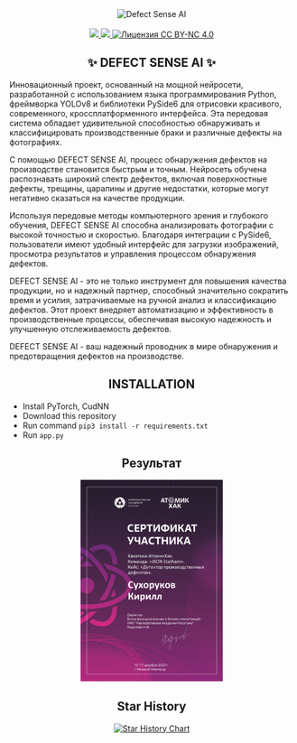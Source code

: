 <div align="center">
    <img src="https://github.com/K1rsN7/Defect-Detection/blob/master/defect%20sense%20ai.png?raw=true" alt="Defect Sense AI">
</div>
<br>
<div align="center">
  <a href="https://github.com/K1rsN7/Defect-Detection/issues">
		<img src="https://img.shields.io/github/issues/K1rsN7/Defect-Detection?color=E83D6A&labelColor=1C2325&style=for-the-badge">
	</a>
	<a href="https://github.com/K1rsN7/Defect-Detection/stargazers">
		<img src="https://img.shields.io/github/stars/K1rsN7/Defect-Detection?color=E83D6A&labelColor=1C2325&style=for-the-badge">
	</a>
	<a href="./LICENSE">
		<img src="https://img.shields.io/badge/Licence-CC%20BY--NC%204.0-E83D6A?style=for-the-badge&labelColor=1C2325" alt="Лицензия CC BY-NC 4.0">
	</a>
</div>

<h2 align="center">✨ DEFECT SENSE AI ✨</h2>

<p>
    Инновационный проект, основанный на мощной нейросети, разработанной с использованием языка программирования Python, фреймворка YOLOv8 и библиотеки PySide6 для отрисовки красивого, современного, кроссплатформенного интерфейса. Эта передовая система обладает удивительной способностью обнаруживать и классифицировать производственные браки и различные дефекты на фотографиях.
</p>

<p>
    С помощью DEFECT SENSE AI, процесс обнаружения дефектов на производстве становится быстрым и точным. Нейросеть обучена распознавать широкий спектр дефектов, включая поверхностные дефекты, трещины, царапины и другие недостатки, которые могут негативно сказаться на качестве продукции.
</p>

<p>
    Используя передовые методы компьютерного зрения и глубокого обучения, DEFECT SENSE AI способна анализировать фотографии с высокой точностью и скоростью. Благодаря интеграции с PySide6, пользователи имеют удобный интерфейс для загрузки изображений, просмотра результатов и управления процессом обнаружения дефектов.
</p>

<p>
    DEFECT SENSE AI - это не только инструмент для повышения качества продукции, но и надежный партнер, способный значительно сократить время и усилия, затрачиваемые на ручной анализ и классификацию дефектов. Этот проект внедряет автоматизацию и эффективность в производственные процессы, обеспечивая высокую надежность и улучшенную отслеживаемость дефектов.
</p>

<p>
    DEFECT SENSE AI - ваш надежный проводник в мире обнаружения и предотвращения дефектов на производстве.
</p>

<h2 align="center">INSTALLATION</h2>
<div>
    <ul>
        <li>Install PyTorch, CudNN</li>
        <li>Download this repository</li>
        <li>Run command <code>pip3 install -r requirements.txt</code></li>
        <li>Run <code>app.py</code></li>
    </ul>
</p>

<h2 align="center">Результат</h2>
<div align="center">
    <img src='https://github.com/K1rsN7/K1rsN7/blob/main/Image/diploma_12.png' width="50%" alt="Результат">
</div>
<h2 align="center"> Star History</h2>
<div align="center">
<a href="https://star-history.com/#K1rsN7/Defect-Detection&Date">
 <picture>
   <source media="(prefers-color-scheme: dark)" srcset="https://api.star-history.com/svg?repos=K1rsN7/Defect-Detection&type=Date&theme=dark" />
   <source media="(prefers-color-scheme: light)" srcset="https://api.star-history.com/svg?repos=K1rsN7/Defect-Detection&type=Date" />
   <img alt="Star History Chart" src="https://api.star-history.com/svg?repos=K1rsN7/SubManage&type=Date" />
 </picture>
</a>
</div>
